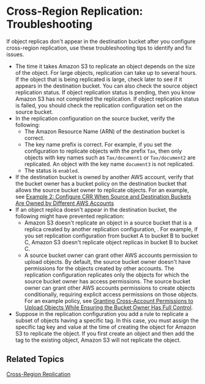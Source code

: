 # Cross\-Region Replication: Troubleshooting<a name="crr-troubleshoot"></a>

If object replicas don't appear in the destination bucket after you configure cross\-region replication, use these troubleshooting tips to identify and fix issues\.
+ The time it takes Amazon S3 to replicate an object depends on the size of the object\. For large objects, replication can take up to several hours\. If the object that is being replicated is large, check later to see if it appears in the destination bucket\. You can also check the source object replication status\. If object replication status is pending, then you know Amazon S3 has not completed the replication\. If object replication status is failed, you should check the replication configuration set on the source bucket\.
+ In the replication configuration on the source bucket, verify the following:
  + The Amazon Resource Name \(ARN\) of the destination bucket is correct\.
  + The key name prefix is correct\. For example, if you set the configuration to replicate objects with the prefix `Tax`, then only objects with key names such as `Tax/document1` or `Tax/document2` are replicated\. An object with the key name `document3` is not replicated\.
  + The status is `enabled`\.
+ If the destination bucket is owned by another AWS account, verify that the bucket owner has a bucket policy on the destination bucket that allows the source bucket owner to replicate objects\. For an example, see [Example 2: Configure CRR When Source and Destination Buckets Are Owned by Different AWS Accounts](crr-walkthrough-2.md)
+ If an object replica doesn't appear in the destination bucket, the following might have prevented replication:
  + Amazon S3 doesn't replicate an object in a source bucket that is a replica created by another replication configuration, \. For example, if you set replication configuration from bucket A to bucket B to bucket C, Amazon S3 doesn't replicate object replicas in bucket B to bucket C\.
  + A source bucket owner can grant other AWS accounts permission to upload objects\. By default, the source bucket owner doesn't have permissions for the objects created by other accounts\. The replication configuration replicates only the objects for which the source bucket owner has access permissions\. The source bucket owner can grant other AWS accounts permissions to create objects conditionally, requiring explicit access permissions on those objects\. For an example policy, see [Granting Cross\-Account Permissions to Upload Objects While Ensuring the Bucket Owner Has Full Control](example-bucket-policies.md#example-bucket-policies-use-case-8)\.
+ Suppose in the replication configuration you add a rule to replicate a subset of objects having a specific tag\. In this case, you must assign the specific tag key and value at the time of creating the object for Amazon S3 to replicate the object\. If you first create an object and then add the tag to the existing object, Amazon S3 will not replicate the object\.

## Related Topics<a name="crr-troubleshoot-related-topics"></a>

[Cross\-Region Replication ](crr.md)